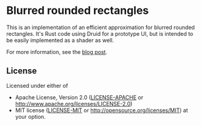 # Blurred rounded rectangles

This is an implementation of an efficient approximation for blurred rounded rectangles. It's Rust code using Druid for a prototype UI, but is intended to be easily implemented as a shader as well.

For more information, see the [blog post].

[blog post]: https://raphlinus.github.io/graphics/2020/04/21/blurred-rounded-rects.html

## License

Licensed under either of
  * Apache License, Version 2.0 ([LICENSE-APACHE](LICENSE-APACHE) or
    http://www.apache.org/licenses/LICENSE-2.0)
  * MIT license ([LICENSE-MIT](LICENSE-MIT) or
    http://opensource.org/licenses/MIT) at your option.
